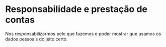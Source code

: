 # Responsabilidade e prestação de contas

Nos responsabilizarmos pelo que fazemos e poder mostrar que usamos os dados pessoais do jeito certo.